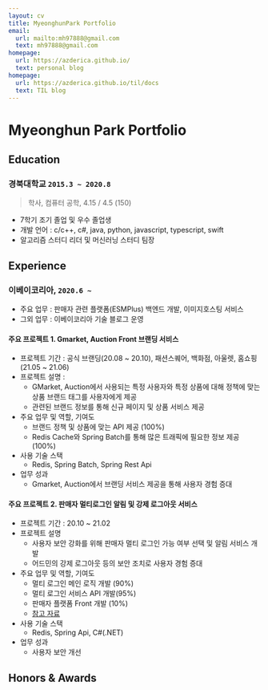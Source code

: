 ```yaml
---
layout: cv
title: MyeonghunPark Portfolio
email:
  url: mailto:mh97888@gmail.com
  text: mh97888@gmail.com
homepage:
  url: https://azderica.github.io/
  text: personal blog
homepage:
  url: https://azderica.github.io/til/docs
  text: TIL blog
---
```


# Myeonghun Park **Portfolio**

<!--
include contact information from the front matter
Supported arguments:
    - homepage: url, text
    - phone
    - email
-->

## Education

### **경북대학교** `2015.3 ~ 2020.8`

> 학사, 컴퓨터 공학, 4.15 / 4.5 (150)

- 7학기 조기 졸업 및 우수 졸업생
- 개발 언어 : c/c++, c#, java, python, javascript, typescript, swift
- 알고리즘 스터디 리더 및 머신러닝 스터디 팀장

## Experience

### 이베이코리아, `2020.6 ~`

- 주요 업무 : 판매자 관련 플랫폼(ESMPlus) 백엔드 개발, 이미지호스팅 서비스
- 그외 업무 : 이베이코리아 기술 블로그 운영

#### 주요 프로젝트 1. Gmarket, Auction Front 브랜딩 서비스

- 프로젝트 기간 : 공식 브랜딩(20.08 ~ 20.10), 패션스퀘어, 백화점, 아울렛, 홈쇼핑(21.05 ~ 21.06)
- 프로젝트 설명 :
  - GMarket, Auction에서 사용되는 특정 사용자와 특정 상품에 대해 정책에 맞는 상품 브랜드 태그를 사용자에게 제공
  - 관련된 브랜드 정보를 통해 신규 페이지 및 상품 서비스 제공
- 주요 업무 및 역할, 기여도
  - 브랜드 정책 및 상품에 맞는 API 제공 (100%)
  - Redis Cache와 Spring Batch를 통해 많은 트래픽에 필요한 정보 제공 (100%)
- 사용 기술 스택
  - Redis, Spring Batch, Spring Rest Api
- 업무 성과
  - Gmarket, Auction에서 브랜딩 서비스 제공을 통해 사용자 경험 증대

#### 주요 프로젝트 2. 판매자 멀티로그인 알림 및 강제 로그아웃 서비스

- 프로젝트 기간 : 20.10 ~ 21.02
- 프로젝트 설명
  - 사용자 보안 강화를 위해 판매자 멀티 로그인 가능 여부 선택 및 알림 서비스 개발
  - 어드민의 강제 로그아웃 등의 보안 조치로 사용자 경험 증대
- 주요 업무 및 역할, 기여도
  - 멀티 로그인 메인 로직 개발 (90%)
  - 멀티 로그인 서비스 API 개발(95%)
  - 판매자 플랫폼 Front 개발 (10%)
  - [참고 자료](https://dev.ebaykorea.com/17)
- 사용 기술 스택
  - Redis, Spring Api, C#(.NET)
- 업무 성과
  - 사용자 보안 개선

## Honors & Awards

<!-- ### Footer

Last updated: May 2013 -->
